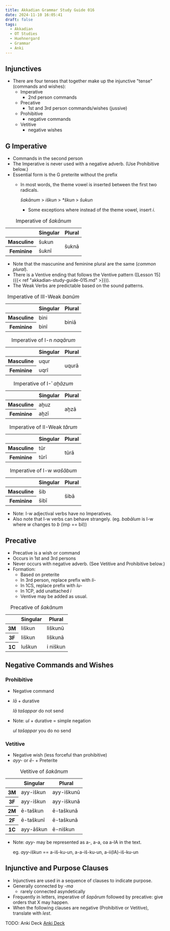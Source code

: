 ```yaml
---
title: Akkadian Grammar Study Guide 016
date: 2024-11-10 16:05:41
draft: false
tags:
  - Akkadian
  - OT Studies
  - Huehnergard
  - Grammar
  - Anki
---
```


<akkadian-toc></akkadian-toc>

<print-section>

## Injunctives

- There are four tenses that together make up the injunctive "tense" (commands and wishes):
    - Imperative
        - 2nd person commands
    - Precative
        - 1st and 3rd person commands/wishes (jussive)
    - Prohibitive
        - negative commands
    - Vetitive
        - negative wishes

## G Imperative

- Commands in the second person
- The Imperative is never used with a negative adverb. (Use Prohibitive below.)
- Essential form is the G preterite without the prefix
    - In most words, the theme vowel is inserted between the first two radicals.

        *šakānum* > *iškun* > *\*škun* > *šukun*
        - Some exceptions where instead of the theme vowel, insert *i*.

<table>
    <caption>Imperative of <i>šakānum</i></caption>
    <thead>
        <tr>
          <th></th>
          <th>Singular</th>
          <th>Plural</th>
        </tr>
      </thead>
      <tbody>
        <tr>
            <th>Masculine</th>
            <td>šukun</td>
            <td rowspan=2>šuknā</td>
        </tr>
        <tr>
            <th>Feminine</th>
            <td>šuknī</td>
        </tr>
    </tbody>
</table>

- Note that the mascunine and feminine plural are the same (*common plural*).
- There is a Ventive ending that follows the Ventive pattern ([Lesson 15]({{< ref "akkadian-study-guide-015.md" >}})).
- The Weak Verbs are predictable based on the sound patterns.


<table>
    <caption>Imperative of III-Weak <i>banûm</i></caption>
    <thead>
        <tr>
          <th></th>
          <th>Singular</th>
          <th>Plural</th>
        </tr>
      </thead>
      <tbody>
        <tr>
            <th>Masculine</th>
            <td>bini</td>
            <td rowspan=2>biniā</td>
        </tr>
        <tr>
            <th>Feminine</th>
            <td>binî</td>
        </tr>
    </tbody>
</table>

<table>
    <caption>Imperative of I-n <i>naqārum</i></caption>
    <thead>
        <tr>
          <th></th>
          <th>Singular</th>
          <th>Plural</th>
        </tr>
      </thead>
      <tbody>
        <tr>
            <th>Masculine</th>
            <td>uqur</td>
            <td rowspan=2>uqurā</td>
        </tr>
        <tr>
            <th>Feminine</th>
            <td>uqrî</td>
        </tr>
    </tbody>
</table>

<table>
    <caption>Imperative of I-ʾ <i>aḫāzum</i></caption>
    <thead>
        <tr>
          <th></th>
          <th>Singular</th>
          <th>Plural</th>
        </tr>
      </thead>
      <tbody>
        <tr>
            <th>Masculine</th>
            <td>aḫuz</td>
            <td rowspan=2>aḫzā</td>
        </tr>
        <tr>
            <th>Feminine</th>
            <td>aḫzī</td>
        </tr>
    </tbody>
</table>

<table>
    <caption>Imperative of II-Weak <i>târum</i></caption>
    <thead>
        <tr>
          <th></th>
          <th>Singular</th>
          <th>Plural</th>
        </tr>
      </thead>
      <tbody>
        <tr>
            <th>Masculine</th>
            <td>tûr</td>
            <td rowspan=2>tûrā</td>
        </tr>
        <tr>
            <th>Feminine</th>
            <td>tûrī</td>
        </tr>
    </tbody>
</table>

<table>
    <caption>Imperative of I-w <i>wašābum</i></caption>
    <thead>
        <tr>
          <th></th>
          <th>Singular</th>
          <th>Plural</th>
        </tr>
      </thead>
      <tbody>
        <tr>
            <th>Masculine</th>
            <td>šib</td>
            <td rowspan=2>šibā</td>
        </tr>
        <tr>
            <th>Feminine</th>
            <td>šibī</td>
        </tr>
    </tbody>
</table>

- Note: I-w adjectival verbs have no Imperatives.
- Also note that I-w verbs can behave strangely. (eg. *babālum* is I-w where *w* changes to *b* (imp == bil))

## Precative

- Precative is a wish or command
- Occurs in 1st and 3rd persons
- Never occurs with negative adverb. (See Vetitive and Prohibitive below.)
- Formation:
    - Based on preterite
    - In 3rd person, replace prefix with *li*-
    - In 1CS, replace prefix with *lu*-
    - In 1CP, add unattached *i*
    - Ventive may be added as usual.

<table>
    <caption>Precative of <i>šakānum</i></caption>
    <thead>
        <tr>
          <th></th>
          <th>Singular</th>
          <th>Plural</th>
        </tr>
      </thead>
      <tbody>
        <tr>
            <th>3M</th>
            <td>liškun</td>
            <td>liškunū</td>
        </tr>
        <tr>
            <th>3F</th>
            <td>liškun</td>
            <td>liškunā</td>
        </tr>
        <tr>
            <th>1C</th>
            <td>luškun</td>
            <td>i niškun</td>
        </tr>
    </tbody>
</table>

## Negative Commands and Wishes

### Prohibitive

- Negative command
- *lā* + durative

    *lā tašappar* do not send
- Note: *ul* + durative = simple negation

    *ul tašappar* you do no send

### Vetitive

- Negative wish (less forceful than prohibitive)
- *ayy-* or *ē-* + Preterite

<table>
    <caption>Vetitive of <i>šakānum</i></caption>
    <thead>
        <tr>
          <th></th>
          <th>Singular</th>
          <th>Plural</th>
        </tr>
      </thead>
      <tbody>
        <tr>
            <th>3M</th>
            <td>ayy-iškun</td>
            <td>ayy-iškunū</td>
        </tr>
        <tr>
            <th>3F</th>
            <td>ayy-iškun</td>
            <td>ayy-iškunā</td>
        </tr>
        <tr>
            <th>2M</th>
            <td>ē-taškun</td>
            <td>ē-taškunā</td>
        </tr>
        <tr>
            <th>2F</th>
            <td>ē-taškunī</td>
            <td>ē-taškunā</td>
        </tr>
        <tr>
            <th>1C</th>
            <td>ayy-āškun</td>
            <td>ē-niškun</td>
        </tr>
    </tbody>
</table>

- Note: *ayy-* may be represented as a-, a-a, oa a-IA in the text.

    eg. *ayy-iškun* == a-iš-ku-un, a-a-iš-ku-un, a-ii(IA)-iš-ku-un

## Injunctive and Purpose Clauses

- Injunctives are used in a sequence of clauses to indicate purpose.
- Generally connected by -*ma*
    - rarely connected asyndetically
- Frequently in letters, imperative of *šapārum* followed by precative: give orders that X may happen.
- When the following clauses are negative (Prohibitive or Vetitive), translate with *lest*.

</print-section>

TODO: Anki Deck
[Anki Deck](/anki/akkadian_XXX.apkg)
